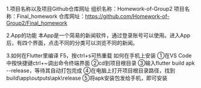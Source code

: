 1.项目名称以及项目Github仓库网址
组织名称：Homework-of-Group2
项目名称：Final_homework
仓库网址：https://github.com/Homework-of-Group2/Final_homework

2.App的功能
本App是一个简易的新闻软件，通过登录账号可以使用。进入App后，有四个界面，点击不同的分类可以浏览不同的新闻。


3.如何在Flutter里编译
F5，按ctrl+s可热重载
如何在手机上安装
①在VS Code中按快捷键ctrl+~调出命令终端界面
②cd到项目根目录
③输入flutter build apk --release，等待其自动打包完成
④在电脑上打开项目根目录路径，找到build\app\outputs\apk\release
⑤将apk安装包发给手机，即可安装